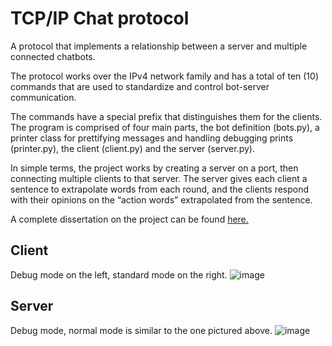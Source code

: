 # TCP/IP Chat protocol

A protocol that implements a relationship between a server and multiple connected chatbots.

The protocol works over the IPv4 network family and has a total of ten (10) commands that are used to standardize and control bot-server communication.

The commands have a special prefix that distinguishes them for the clients. The program is comprised of four main parts, the bot definition (bots.py), a printer class for prettifying messages and handling debugging prints (printer.py), the client (client.py) and the server (server.py).

In simple terms, the project works by creating a server on a port, then connecting multiple clients to that server. The server gives each client a sentence to extrapolate words from each round, and the clients respond with their opinions on the “action words” extrapolated from the sentence.

A complete dissertation on the project can be found [here.](https://docs.google.com/document/d/1CNMDI9t-CQMNySm39aFZN9smh9LBHFUGUcftWbF9xcY/edit?usp=sharing)

## Client

Debug mode on the left, standard mode on the right.
![image](https://user-images.githubusercontent.com/38101463/166141865-dabeb476-7622-4f12-931b-98c0956cb066.png)


## Server

Debug mode, normal mode is similar to the one pictured above.
![image](https://user-images.githubusercontent.com/38101463/166141955-8c03f3cb-cf40-48ba-b095-9e36ca167ed3.png)


